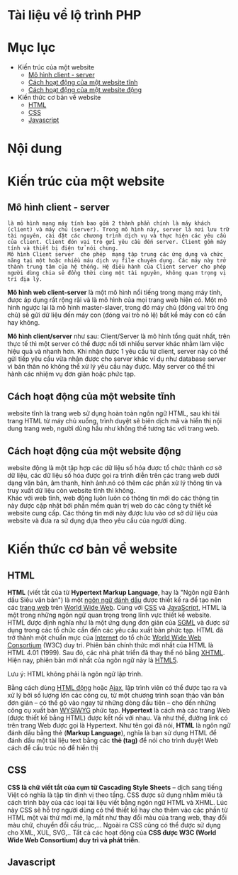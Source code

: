 Tài liệu về lộ trình PHP
==================


Mục lục
======
<!--ts-->
  - Kiến trúc của một website
	  - [Mô hình client - server](#user-content-mô-hình-client---server)
	  - [Cách hoạt động của một website tĩnh](#user-content-cách-hoạt-động-của-một-website-tĩnh)
	  - [Cách hoạt động của một website động](#user-content-cách-hoạt-động-của-một-website-động)
- Kiến thức cơ bản về website
	- [HTML](#user-content-html)
	- [CSS](#user-content-css)
	- [Javascript](#user-content-javascript)
<!--te-->


Nội dung
=======

# Kiến trúc của một website
##  Mô hình client - server
	là mô hình mạng máy tính bao gồm 2 thành phần chính là máy khách (client) và máy chủ (server). Trong mô hình này, server là nơi lưu trữ tài nguyên, cài đặt các chương trình dịch vụ và thực hiện các yêu cầu của client. Client đón vai trò gửi yêu cầu đến server. Client gồm máy tính và thiết bị điện tử nói chung.
	Mô hình Client server  cho phép  mạng tập trung các ứng dụng và chức năng tại một hoặc nhiều máu dịch vụ file chuyên dụng. Các máy này trở thành trung tâm của hệ thống. Hệ điều hành của Client server cho phép người dùng chia sẻ đồng thời cùng một tài nguyên, không quan trọng vị trí địa lý.

**Mô hình web client-server** là một mô hình nổi tiếng trong mạng máy tính, được áp dụng rất rộng rãi và là mô hình của mọi trang web hiện có. Một mô hình ngược lại là mô hình master-slaver, trong đó máy chủ (đóng vai trò ông chủ) sẽ gửi dữ liệu đến máy con (đóng vai trò nô lệ) bất kể máy con có cần hay không.

**Mô hình client/server**  như sau: Client/Server là mô hình tổng quát nhất, trên thực tế thì một server có thể được nối tới nhiều server khác nhằm làm việc hiệu quả và nhanh hơn. Khi nhận được 1 yêu cầu từ client, server này có thể gửi tiếp yêu cầu vừa nhận được cho server khác ví dụ như database server vì bản thân nó không thể xử lý yêu cầu này được. Máy server có thể thi hành các nhiệm vụ đơn giản hoặc phức tạp.
##  Cách hoạt động của một website tĩnh
website tĩnh là trang web sử dụng hoàn toàn ngôn ngữ HTML, sau khi tải trang HTML từ máy chủ xuống, trình duyệt sẽ biên dịch mã và hiển thị nội dung trang web, người dùng hầu như không thể tương tác với trang web.
## Cách hoạt động của một website động
website động là một tập hợp các dữ liệu số hóa được tổ chức thành cơ sở dữ liệu, các dữ liệu số hóa được gọi ra trình diễn trên các trang web dưới dạng văn bản, âm thanh, hình ảnh.nó có thêm các phần xử lý thông tin và truy xuất dữ liệu còn website tĩnh thì không.  
Khác với web tĩnh, web động luôn luôn có thông tin mới do các thông tin này được cập nhật bởi phần mềm quản trị web do các công ty thiết kế website cung cấp. Các thông tin mới này được lưu vào cơ sở dữ liệu của website và đưa ra sử dụng dựa theo yêu cầu của người dùng.
# Kiến thức cơ bản về website
## HTML
**HTML**  (viết tắt của từ  **Hypertext Markup Language**, hay là "Ngôn ngữ Đánh dấu Siêu văn bản") là một  [ngôn ngữ đánh dấu](https://vi.wikipedia.org/wiki/Ng%C3%B4n_ng%E1%BB%AF_%C4%91%C3%A1nh_d%E1%BA%A5u "Ngôn ngữ đánh dấu")  được thiết kế ra để tạo nên các  [trang web](https://vi.wikipedia.org/wiki/Website "Website")  trên  [World Wide Web](https://vi.wikipedia.org/wiki/World_Wide_Web "World Wide Web"). Cùng với  [CSS](https://vi.wikipedia.org/wiki/CSS "CSS")  và  [JavaScript](https://vi.wikipedia.org/wiki/JavaScript "JavaScript"), HTML là một trong những ngôn ngữ quan trọng trong lĩnh vực thiết kế website. HTML được định nghĩa như là một ứng dụng đơn giản của  [SGML](https://vi.wikipedia.org/wiki/SGML "SGML")  và được sử dụng trong các tổ chức cần đến các yêu cầu xuất bản phức tạp. HTML đã trở thành một chuẩn mực của  [Internet](https://vi.wikipedia.org/wiki/Internet "Internet")  do tổ chức  [World Wide Web Consortium](https://vi.wikipedia.org/wiki/W3C "W3C")  (W3C) duy trì. Phiên bản chính thức mới nhất của HTML là HTML 4.01 (1999). Sau đó, các nhà phát triển đã thay thế nó bằng  [XHTML](https://vi.wikipedia.org/wiki/XHTML "XHTML"). Hiện nay, phiên bản mới nhất của ngôn ngữ này là  [HTML5](https://vi.wikipedia.org/wiki/HTML5 "HTML5").

Lưu ý: HTML không phải là ngôn ngữ lập trình.

Bằng cách dùng  [HTML động](https://vi.wikipedia.org/wiki/HTML_%C4%91%E1%BB%99ng "HTML động")  hoặc  [Ajax](https://vi.wikipedia.org/wiki/Ajax_(l%E1%BA%ADp_tr%C3%ACnh) "Ajax (lập trình)"), lập trình viên có thể được tạo ra và xử lý bởi số lượng lớn các công cụ, từ một chương trình soạn thảo văn bản đơn giản – có thể gõ vào ngay từ những dòng đầu tiên – cho đến những công cụ xuất bản  [WYSIWYG](https://vi.wikipedia.org/wiki/WYSIWYG "WYSIWYG")  phức tạp.  **Hypertext**  là cách mà các trang Web (được thiết kế bằng HTML) được kết nối với nhau. Và như thế, đường link có trên trang Web được gọi là Hypertext. Như tên gọi đã nói,  **HTML**  là ngôn ngữ đánh dấu bằng thẻ (**Markup Language**), nghĩa là bạn sử dụng HTML để đánh dấu một tài liệu text bằng các  **thẻ (tag)**  để nói cho trình duyệt Web cách để cấu trúc nó để hiển thị
## CSS
**CSS là chữ viết tắt của cụm từ Cascading Style Sheets** – dịch sang tiếng Việt có nghĩa là tập tin định vị theo tầng. CSS được sử dụng nhằm miêu tả cách trình bày của các loại tài liệu viết bằng ngôn ngữ HTML và XHML. Lúc này CSS sẽ hỗ trợ người dùng có thể thiết kế hay cho thêm vào các phần từ HTML một vài thứ mới mẻ, lạ mắt như thay đổi màu của trang web, thay đổi màu chữ, chuyển đổi cấu trúc,… Ngoài ra CSS cũng có thể được sử dụng cho XML, XUL, SVG,.. Tất cả các hoạt động của **CSS được W3C (World Wide Web Consortium) duy trì và phát triển**.
## Javascript
<!--stackedit_data:
eyJoaXN0b3J5IjpbLTUzNzYyOTU3OCwtMTMzMDM1NjM3NCwtMj
A3MTM2ODIxOSwtMjA3MTM2ODIxOSwxMjExMDY3MjYzLDk3MTA2
ODAxMSw4MjkxODA2NjUsLTYzMjczMzM4M119
-->